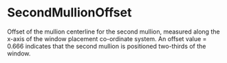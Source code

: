 SecondMullionOffset
===================

Offset of the mullion centerline for the second mullion, measured along the x-axis of the window placement co-ordinate system. An offset value = 0.666 indicates that the second mullion is positioned two-thirds of the window.